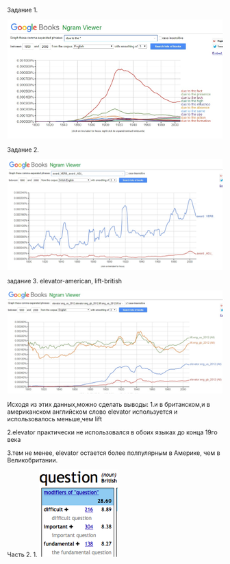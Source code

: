 Задание 1. 

![](https://github.com/Thecarebean/hw6/blob/master/рафик_1.png)

Задание 2.

![](https://github.com/Thecarebean/hw6/blob/master/график_2.png)

задание 3.
elevator-american, lift-british

![](https://github.com/Thecarebean/hw6/blob/master/%D0%B3%D1%80%D0%B0%D1%84%D0%B8%D0%BA_3.jpg)

Исходя из этих данных,можно сделать выводы:
 1.и в британском,и в американском английском  слово elevator используется и использовалось меньше,чем lift
 
 2.elevator практически не использовался в обоих языках до конца 19го века
 
 3.тем не менее, elevator остается более полпулярным в Америке, чем в Великобритании.
 
 Часть 2.
 1. 
 ![](https://github.com/Thecarebean/hw6/blob/master/%D1%87%D0%B0%D1%81%D1%82%D1%8C21.png)

